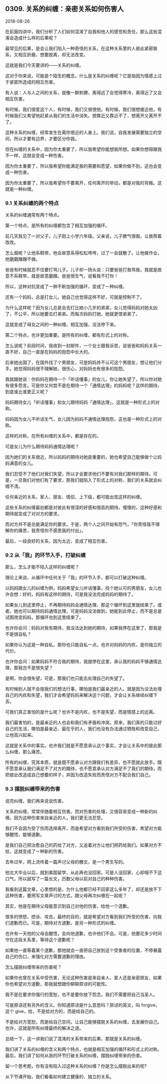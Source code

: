 ## 0309. 关系的纠缠：亲密关系如何伤害人

2018-08-26

在前面四讲中，我们分析了人们如何混淆了自我和他人的感觉和责任，那么这些混淆会造成什么样的后果呢？

最常见的后果，是会让我们陷入一种奇怪的关系，在这种关系里的人彼此紧密联系，又相互折磨，想要脱离，却无法改变。

这就是我们今天要讲的——关系的纠缠。

这对于你来说，可能是个陌生的概念。什么是关系的纠缠呢？它是指因为情感上过于紧密所造成的相互伤害。

有人说：人与人之间的关系，就像一群刺猬，离得远了会觉得寒冷，离得近了又会相互伤害。

有时候，我们很爱这个人，有时候，我们又很恨他。有时候，我们很想接近他，有时候我们又希望他赶紧从我们的生活中消失。想靠近又靠近不了，想离开又离开不了。

这种关系的纠缠，经常发生在离你很近的人身上。我们说，自我发展需要独立的空间，所以才要有边界，才要区分你我。

但在纠缠的关系中，因为你太重要了，所以我希望你能想我所想。如果你想得跟我不一样，这就会变成一种伤害。

因为你太重要了，所以我希望你能满足我的需要和愿望，如果你做不到，这也会变成一种伤害。

因为你太重要了，所以我希望你不要离开，任何离开的举动，都是对我的背叛。这就是一种纠缠。

### 9.1 关系纠缠的两个特点

关系的纠缠通常有两个特点。

第一个特点，是所有的纠缠都包含了相互加强的循环。

前几天我见了一对父子，儿子刚上小学六年级。父亲说，儿子脾气很倔，让我帮着改改。

怎么倔呢？让他系鞋带，他会故意系得松松垮垮，过了一会就散了。让他做作业，他磨磨蹭蹭不做。

爸爸有时候就忍不住要打骂儿子。儿子却一扬头说：只要爸爸打我骂我，我就是故意不系鞋带，就是故意磨蹭。爸爸很生气，说看我不打你！

所以，这种对抗变成了一种不断加强的循环，变成了一种纠缠。

还有一个妈妈，总是打女儿，她自己也觉得这样不好，可就是控制不了。

为什么这样呢？因为女儿总是会去打比她小几岁的弟弟，女儿觉得妈妈对她太凶了，不公平，所以她要去打弟弟。而每次妈妈打她，她就更恨弟弟了。

这就变成了母女之间的一种纠缠。相互加强，没法停下来。

第二个特点，也许更加重要。是所有的纠缠，都有形式上的对称。

怎么说呢？前段时间，我收到一封邮件，一个女士跟我诉苦，说爸爸和妈妈关系一直不好，自己一直是在妈妈的抱怨中长大的。

后来她出国了，在国外找了个男朋友，可是妈妈并不认可这个男朋友，想让他们分手。她觉得妈妈很不理解她，很伤心，对妈妈也有很多的抱怨。

我就跟她说：你妈妈在期待一个「听话懂事」的女儿，你让她失望了，所以你对她有很多怨言。可是你又何尝不是在期待一个「通情达理」的妈妈呢？这样的期待，到底谁比谁更正义呢？ 

妈妈期待女儿「听话懂事」和女儿期待妈妈「通情达理」，这就是一种形式上的对称。

妈妈因为女儿不听话生气，女儿因为妈妈不通情达理抱怨，这也是一种形式上的对称。

这样的对称，在所有纠缠的关系中，都是存在的。

可是女儿为什么期待妈妈通情达理呢？

因为她们的关系很近，所以妈妈的期待对她是重要的，她也希望自己能够做个让妈妈满意的女儿。

我们忍受不了他们对我们失望，所以才会要求他们不要有对我们那样的期待。可是，一旦我们对他们有了要求，那我们就陷入了形式上的对称，我们的关系就会纠缠不清。

任何亲近的关系，家人、朋友、情侣、上下级，都可能出现这样的纠缠。

这些关系的纠缠最初都是对彼此有很深的好感和很高的期待。慢慢的，这种好感和期待就变成了对对方的要求。

而对方并不是总能满足你的要求。于是，两个人之间开始有怨气，「你责怪我不理解你的痛苦，我责怪你不感恩我的付出」。

最后，一段良好的关系，因为太近，变成了相互伤害。

### 9.2 从「我」的环节入手，打破纠缠

那么，怎么才能不陷入这样的纠缠呢？

理论上来说，从循环中任何关于「我」的环节入手，都可以打破这种纠缠。

以妈妈跟女儿的纠缠为例，妈妈希望女儿听话懂事，找个她认可的男朋友，女儿也许会想：好的，妈妈有这样的期待，可是我没法完成妈妈的期待了。

如果女儿到这里停止，不再期待妈妈会通情达理，那这个循环到这里就结束了。或者，她也可以期待妈妈通情达理，可是妈妈没法做到，她能到此停止，而不是总是试图改变妈妈，那循环也到这里结束了。

也许你会问：妈妈对我有期待，我没法达到她的期待，如果我停在这里了，那我是不是很自私？

如果你认为这是一种自私，那你也只能自私一点。也许对妈妈的内疚，是你独立的代价。

也许你会问：如果妈妈不符合我的期待，我就停在这里，承认我的妈妈不够通情达理，那我岂不是很失望？

是啊，你会很失望，可是，那我们也只能去处理自己的失望了。

有时候别人就不会按我们的想法行事，哪怕是我们最亲近的人。就是因为没法处理自己的内疚和失望，我们才会希望妈妈来解决这个问题，才会让关系继续纠缠下去。

可我们真正害怕的是什么呢？也许不是内疚，也不是失望，而是情感上的远离。

我们最害怕的，是最亲近的人也会和我们有矛盾和冲突。原来，我们真的只能过好自己的生活，哪怕是最亲近、最在乎的人，我们也没有办法通过牺牲和改变自己，让他高兴起来。

这就是关系中的事实。也许我们就是不愿意承认这个事实，才会让关系中的彼此那么纠缠，那么痛苦。

所有的纠缠，究其本质，就是既不愿承认对方跟我们有差异，也不愿就此放手。既不愿意承认我们满足不了对方的期待，也不愿意承认对方满足不了我们的期待，而把彼此改造成自己想要的样子，并因为改造失败而责怪对方不配合我们自己。

### 9.3 摆脱纠缠带来的伤害

说完纠缠，我们再来说说伤害。

关系的纠缠，常常伴随着相互伤害。而对伤害的处理，又很容易变成一种新的纠缠。因为这种伤害来自亲近的人，我们更无法忍受。

我们不会因为受了伤而选择离开，而是希望对方看到我们所受的伤害，希望对方能够醒悟，能够道歉。

是我们自己把治愈自己的药给了对方，又追着对方让他们把药给我们。如果对方不给，这就变成了一种新的伤害。

去年过年，网上流传着一篇声讨父母的檄文，是一个男生写的。

他北大毕业以后，就到美国留学，从此再也没回家。可是人没回家，心却咽不下这口气，所以就写了一篇长文，历数父母以前对自己的种种伤害。

我看到这篇文章，心里想的是，为什么他都已经不回家这么多年了，却还是放不下这种伤害，要用写文章声讨的方式，跟父母再次纠缠在一起呢？

其实，他是在期待父母能意识到自己对他的伤害，给他一个道歉。

很多的愤怒、控诉、攻击，最终的目的，就是希望对方看到我们所受的伤害，向我们道歉而已。可是，期待对方道歉，是另一种形式的纠缠。

也许有一天他的父母会醒悟，会向他道歉，也许他们不会。可是，他要花多少时间守在这段关系里，等待这个道歉呢？

如果他一直等着某个道歉，那他就会一直把自己放到这个受害者的位置，不停暴露自己的伤口，来强化对方需要道歉的理由。

怎么摆脱纠缠带来的伤害呢？

如果你也曾在关系中受伤害，无论这种伤害是来自亲人、爱人还是亲密朋友，如果你也希望对方道歉，那我就想跟你聊聊原谅的可能性。

我不是在要求你强行的宽恕，也不是要你放下怨念。我们不需要把自己当圣人。

可是原谅还有另外的含义。你知道原谅是什么意思吗？原谅的英文，叫 forgive，这个 give，给，不是给对方的，而是给自己的。

不是给对方宽恕，而是给自己空间。让自己能够摆脱关系的纠缠，去发展你自己。也许，这就是所有纠缠最终的解决之道。

总结一下，这一讲我们说了混淆的关系带来的后果，那就是关系的纠缠。

我们讲了关系的纠缠的含义和两个特点，也就是相互加强的循环和形式上的对称。最后，我们讲了如何从我的环节打破关系的纠缠，摆脱纠缠带来的伤害。

留一个思考题，你有没有陷入过这种关系的纠缠？你是怎么摆脱出来的呢?

从下节课开始，我们看看如何建立健康的、独立的关系。